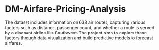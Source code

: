 # DM-Airfare-Pricing-Analysis
The dataset includes information on 638 air routes, capturing various factors such as distance, passenger count, and whether a route is served by a discount airline like Southwest. The project aims to explore these factors through data visualization and build predictive models to forecast airfares.
